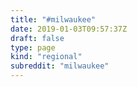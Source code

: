 ```yaml
---
title: "#milwaukee"
date: 2019-01-03T09:57:37Z
draft: false
type: page
kind: "regional"
subreddit: "milwaukee"
---
```

